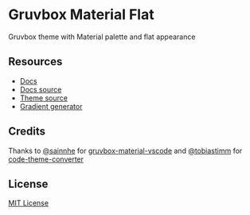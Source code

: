 # Gruvbox Material Flat

Gruvbox theme with Material palette and flat appearance

## Resources

- [Docs](https://code.visualstudio.com/api/extension-guides/color-theme)
- [Docs source](https://github.com/microsoft/vscode-docs/blob/main/api/references/theme-color.md)
- [Theme source](https://github.com/microsoft/vscode/tree/main/src/vs/platform/theme/common/colors)
- [Gradient generator](https://colordesigner.io/gradient-generator)

## Credits

Thanks to [@sainnhe](https://github.com/sainnhe) for [gruvbox-material-vscode](https://github.com/sainnhe/gruvbox-material-vscode) and [@tobiastimm](https://github.com/tobiastimm) for [code-theme-converter](https://github.com/tobiastimm/code-theme-converter)

## License

[MIT License](LICENSE)
